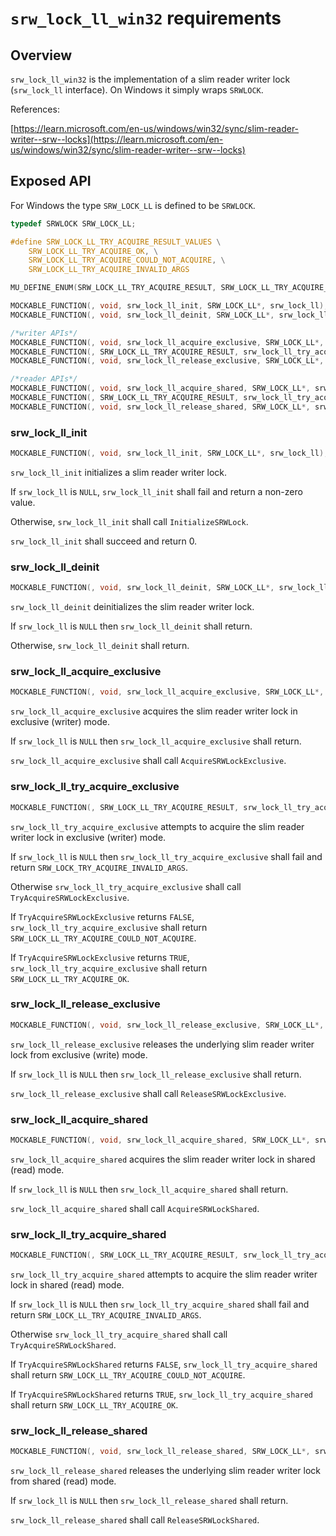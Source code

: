 # `srw_lock_ll_win32` requirements

## Overview

`srw_lock_ll_win32` is the implementation of a slim reader writer lock (`srw_lock_ll` interface). On Windows it simply wraps `SRWLOCK`.

References:

[https://learn.microsoft.com/en-us/windows/win32/sync/slim-reader-writer--srw--locks](https://learn.microsoft.com/en-us/windows/win32/sync/slim-reader-writer--srw--locks)

## Exposed API

For Windows the type `SRW_LOCK_LL` is defined to be `SRWLOCK`.

```c
typedef SRWLOCK SRW_LOCK_LL;
```

```c
#define SRW_LOCK_LL_TRY_ACQUIRE_RESULT_VALUES \
    SRW_LOCK_LL_TRY_ACQUIRE_OK, \
    SRW_LOCK_LL_TRY_ACQUIRE_COULD_NOT_ACQUIRE, \
    SRW_LOCK_LL_TRY_ACQUIRE_INVALID_ARGS

MU_DEFINE_ENUM(SRW_LOCK_LL_TRY_ACQUIRE_RESULT, SRW_LOCK_LL_TRY_ACQUIRE_RESULT_VALUES)

MOCKABLE_FUNCTION(, void, srw_lock_ll_init, SRW_LOCK_LL*, srw_lock_ll);
MOCKABLE_FUNCTION(, void, srw_lock_ll_deinit, SRW_LOCK_LL*, srw_lock_ll);

/*writer APIs*/
MOCKABLE_FUNCTION(, void, srw_lock_ll_acquire_exclusive, SRW_LOCK_LL*, srw_lock_ll);
MOCKABLE_FUNCTION(, SRW_LOCK_LL_TRY_ACQUIRE_RESULT, srw_lock_ll_try_acquire_exclusive, SRW_LOCK_LL*, srw_lock_ll);
MOCKABLE_FUNCTION(, void, srw_lock_ll_release_exclusive, SRW_LOCK_LL*, srw_lock_ll);

/*reader APIs*/
MOCKABLE_FUNCTION(, void, srw_lock_ll_acquire_shared, SRW_LOCK_LL*, srw_lock_ll);
MOCKABLE_FUNCTION(, SRW_LOCK_LL_TRY_ACQUIRE_RESULT, srw_lock_ll_try_acquire_shared, SRW_LOCK_LL*, srw_lock_ll);
MOCKABLE_FUNCTION(, void, srw_lock_ll_release_shared, SRW_LOCK_LL*, srw_lock_ll);
```

### srw_lock_ll_init
```c
MOCKABLE_FUNCTION(, void, srw_lock_ll_init, SRW_LOCK_LL*, srw_lock_ll);
```

`srw_lock_ll_init` initializes a slim reader writer lock.

If `srw_lock_ll` is `NULL`, `srw_lock_ll_init` shall fail and return a non-zero value.

Otherwise, `srw_lock_ll_init` shall call `InitializeSRWLock`.

`srw_lock_ll_init` shall succeed and return 0.

### srw_lock_ll_deinit
```c
MOCKABLE_FUNCTION(, void, srw_lock_ll_deinit, SRW_LOCK_LL*, srw_lock_ll);
```

`srw_lock_ll_deinit` deinitializes the slim reader writer lock.

If `srw_lock_ll` is `NULL` then `srw_lock_ll_deinit` shall return.

Otherwise, `srw_lock_ll_deinit` shall return.

### srw_lock_ll_acquire_exclusive
```c
MOCKABLE_FUNCTION(, void, srw_lock_ll_acquire_exclusive, SRW_LOCK_LL*, srw_lock_ll);
```

`srw_lock_ll_acquire_exclusive` acquires the slim reader writer lock in exclusive (writer) mode.

If `srw_lock_ll` is `NULL` then `srw_lock_ll_acquire_exclusive` shall return.

`srw_lock_ll_acquire_exclusive` shall call `AcquireSRWLockExclusive`.

### srw_lock_ll_try_acquire_exclusive
```c
MOCKABLE_FUNCTION(, SRW_LOCK_LL_TRY_ACQUIRE_RESULT, srw_lock_ll_try_acquire_exclusive, SRW_LOCK_LL*, srw_lock_ll);
```

`srw_lock_ll_try_acquire_exclusive` attempts to acquire the slim reader writer lock in exclusive (writer) mode.

If `srw_lock_ll` is `NULL` then `srw_lock_ll_try_acquire_exclusive` shall fail and return `SRW_LOCK_TRY_ACQUIRE_INVALID_ARGS`.

Otherwise `srw_lock_ll_try_acquire_exclusive` shall call `TryAcquireSRWLockExclusive`.

If `TryAcquireSRWLockExclusive` returns `FALSE`, `srw_lock_ll_try_acquire_exclusive` shall return `SRW_LOCK_LL_TRY_ACQUIRE_COULD_NOT_ACQUIRE`.

If `TryAcquireSRWLockExclusive` returns `TRUE`, `srw_lock_ll_try_acquire_exclusive` shall return `SRW_LOCK_LL_TRY_ACQUIRE_OK`.

### srw_lock_ll_release_exclusive
```c
MOCKABLE_FUNCTION(, void, srw_lock_ll_release_exclusive, SRW_LOCK_LL*, srw_lock_ll);
```

`srw_lock_ll_release_exclusive` releases the underlying slim reader writer lock from exclusive (write) mode.

If `srw_lock_ll` is `NULL` then `srw_lock_ll_release_exclusive` shall return.

`srw_lock_ll_release_exclusive` shall call `ReleaseSRWLockExclusive`.

### srw_lock_ll_acquire_shared
```c
MOCKABLE_FUNCTION(, void, srw_lock_ll_acquire_shared, SRW_LOCK_LL*, srw_lock_ll);
```

`srw_lock_ll_acquire_shared` acquires the slim reader writer lock in shared (read) mode.

If `srw_lock_ll` is `NULL` then `srw_lock_ll_acquire_shared` shall return.

`srw_lock_ll_acquire_shared` shall call `AcquireSRWLockShared`.

### srw_lock_ll_try_acquire_shared
```c
MOCKABLE_FUNCTION(, SRW_LOCK_LL_TRY_ACQUIRE_RESULT, srw_lock_ll_try_acquire_shared, SRW_LOCK_LL*, srw_lock_ll);
```

`srw_lock_ll_try_acquire_shared` attempts to acquire the slim reader writer lock in shared (read) mode.

If `srw_lock_ll` is `NULL` then `srw_lock_ll_try_acquire_shared` shall fail and return `SRW_LOCK_LL_TRY_ACQUIRE_INVALID_ARGS`.

Otherwise `srw_lock_ll_try_acquire_shared` shall call `TryAcquireSRWLockShared`.

If `TryAcquireSRWLockShared` returns `FALSE`, `srw_lock_ll_try_acquire_shared` shall return `SRW_LOCK_LL_TRY_ACQUIRE_COULD_NOT_ACQUIRE`.

If `TryAcquireSRWLockShared` returns `TRUE`, `srw_lock_ll_try_acquire_shared` shall return `SRW_LOCK_LL_TRY_ACQUIRE_OK`.

### srw_lock_ll_release_shared
```c
MOCKABLE_FUNCTION(, void, srw_lock_ll_release_shared, SRW_LOCK_LL*, srw_lock_ll);
```

`srw_lock_ll_release_shared` releases the underlying slim reader writer lock from shared (read) mode.

If `srw_lock_ll` is `NULL` then `srw_lock_ll_release_shared` shall return.

`srw_lock_ll_release_shared` shall call `ReleaseSRWLockShared`.
